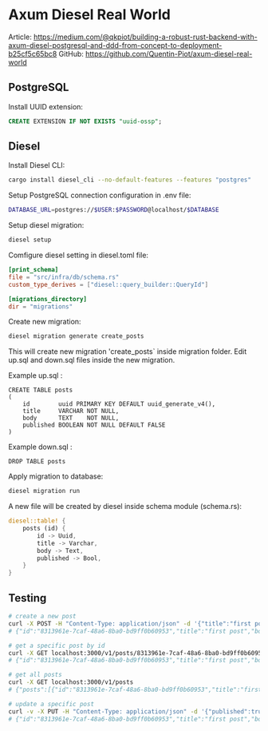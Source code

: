 # Axum Diesel Real World

Article: https://medium.com/@qkpiot/building-a-robust-rust-backend-with-axum-diesel-postgresql-and-ddd-from-concept-to-deployment-b25cf5c65bc8 
GitHub: https://github.com/Quentin-Piot/axum-diesel-real-world

## PostgreSQL

Install UUID extension:

```sql
CREATE EXTENSION IF NOT EXISTS "uuid-ossp";
```

## Diesel

Install Diesel CLI:

```bash
cargo install diesel_cli --no-default-features --features "postgres"
```

Setup PostgreSQL connection configuration in .env file:

```bash
DATABASE_URL=postgres://$USER:$PASSWORD@localhost/$DATABASE
```

Setup diesel migration:

```bash
diesel setup
```

Comfigure diesel setting in diesel.toml file:

```toml
[print_schema]
file = "src/infra/db/schema.rs"
custom_type_derives = ["diesel::query_builder::QueryId"]

[migrations_directory]
dir = "migrations"
```

Create new migration:

```bash
diesel migration generate create_posts
```

This will create new migration 'create_posts` inside migration folder. Edit up.sql and down.sql files inside the new migration. 

Example up.sql :

```
CREATE TABLE posts
(
    id        uuid PRIMARY KEY DEFAULT uuid_generate_v4(),
    title     VARCHAR NOT NULL,
    body      TEXT    NOT NULL,
    published BOOLEAN NOT NULL DEFAULT FALSE
)
```

Example down.sql :

```
DROP TABLE posts
```

Apply migration to database:

```bash
diesel migration run
```

A new file will be created by diesel inside schema module (schema.rs):

```rust
diesel::table! {
    posts (id) {
        id -> Uuid,
        title -> Varchar,
        body -> Text,
        published -> Bool,
    }
}
```

## Testing

```bash
# create a new post
curl -X POST -H "Content-Type: application/json" -d '{"title":"first post", "body":"this is the body of my post"}' localhost:3000/v1/posts
# {"id":"8313961e-7caf-48a6-8ba0-bd9ff0b60953","title":"first post","body":"this is the body of my post","published":false}

# get a specific post by id
curl -X GET localhost:3000/v1/posts/8313961e-7caf-48a6-8ba0-bd9ff0b60953
# {"id":"8313961e-7caf-48a6-8ba0-bd9ff0b60953","title":"first post","body":"this is the body of my post","published":false}

# get all posts
curl -X GET localhost:3000/v1/posts
# {"posts":[{"id":"8313961e-7caf-48a6-8ba0-bd9ff0b60953","title":"first post","body":"this is the body of my post","published":false}]}

# update a specific post
curl -v -X PUT -H "Content-Type: application/json" -d '{"published":true}' localhost:3000/v1/posts/8313961e-7caf-48a6-8ba0-bd9ff0b60953
# {"id":"8313961e-7caf-48a6-8ba0-bd9ff0b60953","title":"first post","body":"this is the body of my post","published":true}
```
